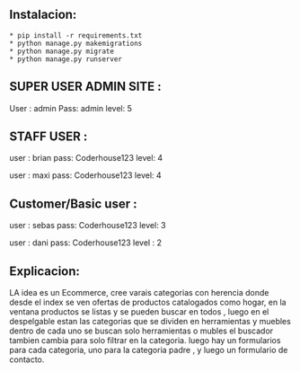 ## Instalacion:
    * pip install -r requirements.txt
    * python manage.py makemigrations
    * python manage.py migrate
    * python manage.py runserver


## SUPER USER ADMIN SITE : 
User : admin
Pass: admin
level: 5 

## STAFF USER  : 
user : brian
pass: Coderhouse123
level: 4

user : maxi
pass: Coderhouse123
level: 4


## Customer/Basic user : 
user : sebas
pass: Coderhouse123
level: 3 

user : dani
pass: Coderhouse123
level : 2



## Explicacion: 
LA idea es un Ecommerce, cree varais categorias con herencia donde desde el index se ven ofertas de productos catalogados como hogar, en la ventana productos se listas y se pueden buscar en todos , luego en el despelgable estan las categorias que se dividen en herramientas y muebles dentro de cada uno se buscan solo herramientas o mubles el buscador tambien cambia para solo filtrar en la categoria. luego hay un formularios para cada categoria, uno para la categoria padre , y luego un formulario de contacto. 
